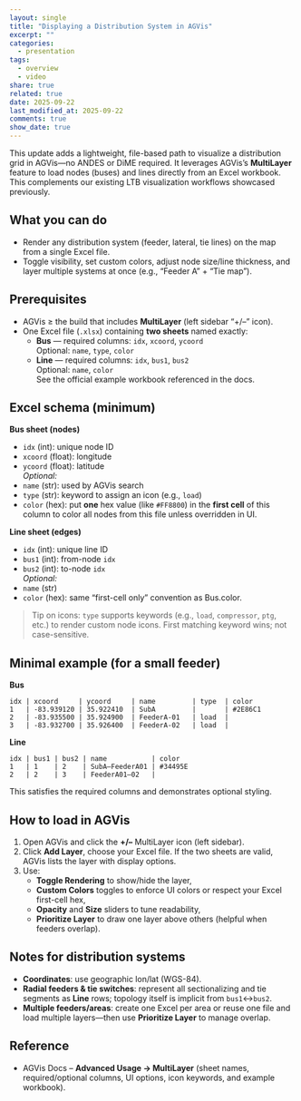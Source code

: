 ```yaml
---
layout: single
title: "Displaying a Distribution System in AGVis"
excerpt: ""
categories:
  - presentation
tags:
  - overview
  - video
share: true
related: true
date: 2025-09-22
last_modified_at: 2025-09-22
comments: true
show_date: true
---
```


This update adds a lightweight, file-based path to visualize a distribution grid in AGVis—no ANDES or DiME required. It leverages AGVis’s **MultiLayer** feature to load nodes (buses) and lines directly from an Excel workbook. This complements our existing LTB visualization workflows showcased previously.

## What you can do
- Render any distribution system (feeder, lateral, tie lines) on the map from a single Excel file.
- Toggle visibility, set custom colors, adjust node size/line thickness, and layer multiple systems at once (e.g., “Feeder A” + “Tie map”).

## Prerequisites
- AGVis ≥ the build that includes **MultiLayer** (left sidebar “+/–” icon).
- One Excel file (`.xlsx`) containing **two sheets** named exactly:
  - **Bus** — required columns: `idx`, `xcoord`, `ycoord`  
    Optional: `name`, `type`, `color`
  - **Line** — required columns: `idx`, `bus1`, `bus2`  
    Optional: `name`, `color`  
  See the official example workbook referenced in the docs.

## Excel schema (minimum)
**Bus sheet (nodes)**
- `idx` (int): unique node ID  
- `xcoord` (float): longitude  
- `ycoord` (float): latitude  
_Optional:_  
- `name` (str): used by AGVis search  
- `type` (str): keyword to assign an icon (e.g., `load`)  
- `color` (hex): put **one** hex value (like `#FF8800`) in the **first cell** of this column to color all nodes from this file unless overridden in UI.

**Line sheet (edges)**
- `idx` (int): unique line ID  
- `bus1` (int): from-node `idx`  
- `bus2` (int): to-node `idx`  
_Optional:_  
- `name` (str)  
- `color` (hex): same “first-cell only” convention as Bus.color.

> Tip on icons: `type` supports keywords (e.g., `load`, `compressor`, `ptg`, etc.) to render custom node icons. First matching keyword wins; not case-sensitive.

## Minimal example (for a small feeder)
**Bus**
```
idx | xcoord     | ycoord     | name         | type  | color
1   | -83.939120 | 35.922410  | SubA         |       | #2E86C1
2   | -83.935500 | 35.924900  | FeederA-01   | load  |
3   | -83.932700 | 35.926400  | FeederA-02   | load  |
```

**Line**
```
idx | bus1 | bus2 | name           | color
1   | 1    | 2    | SubA–FeederA01 | #34495E
2   | 2    | 3    | FeederA01–02   |
```
This satisfies the required columns and demonstrates optional styling.

## How to load in AGVis
1. Open AGVis and click the **+/–** MultiLayer icon (left sidebar).  
2. Click **Add Layer**, choose your Excel file. If the two sheets are valid, AGVis lists the layer with display options.  
3. Use:
   - **Toggle Rendering** to show/hide the layer,  
   - **Custom Colors** toggles to enforce UI colors or respect your Excel first-cell hex,  
   - **Opacity** and **Size** sliders to tune readability,  
   - **Prioritize Layer** to draw one layer above others (helpful when feeders overlap).

## Notes for distribution systems
- **Coordinates**: use geographic lon/lat (WGS-84).  
- **Radial feeders & tie switches**: represent all sectionalizing and tie segments as **Line** rows; topology itself is implicit from `bus1`↔`bus2`.  
- **Multiple feeders/areas**: create one Excel per area or reuse one file and load multiple layers—then use **Prioritize Layer** to manage overlap.

## Reference
- AGVis Docs – **Advanced Usage → MultiLayer** (sheet names, required/optional columns, UI options, icon keywords, and example workbook).
